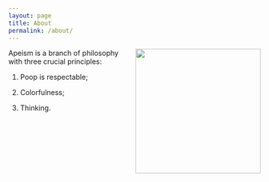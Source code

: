 ```yaml
---
layout: page
title: About
permalink: /about/
---
```


<img style = "padding-left: 10px;" align="right" src="{{site.url}}/download/apeism.jpg" width='250' >

Apeism is a branch of philosophy with three crucial principles:

1. Poop is respectable;

2. Colorfulness;

3. Thinking.



